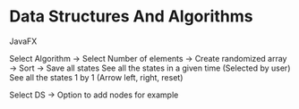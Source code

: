 # Data Structures And Algorithms

JavaFX 

Select Algorithm -> Select Number of elements -> Create randomized array -> Sort -> Save all states
See all the states in a given time (Selected by user)
See all the states 1 by 1 (Arrow left, right, reset)


Select DS -> Option to add nodes for example